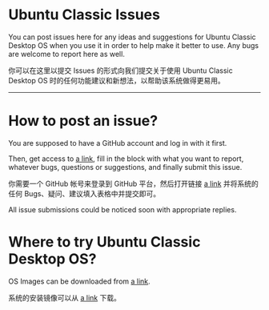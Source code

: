 # Ubuntu Classic Issues

You can post issues here for any ideas and suggestions for Ubuntu Classic Desktop OS when you use it in order to help make it better to use.
Any bugs are welcome to report here as well.

你可以在这里以提交 Issues 的形式向我们提交关于使用 Ubuntu Classic Desktop OS 时的任何功能建议和新想法，以帮助该系统做得更易用。

------------------------------

# How to post an issue?

You are supposed to have a GitHub account and log in with it first.

Then, get access to [a link](https://github.com/ghostplant/ubuntu-classic-issues/issues/new), fill in the block with what you want to report, whatever bugs, questions or suggestions, and finally submit this issue.

你需要一个 GitHub 帐号来登录到 GitHub 平台，然后打开链接 [a link](https://github.com/ghostplant/ubuntu-classic-issues/issues/new) 并将系统的任何 Bugs、疑问、建议填入表格中并提交即可。

All issue submissions could be noticed soon with appropriate replies.

# Where to try Ubuntu Classic Desktop OS?

OS Images can be downloaded from [a link](https://pan.baidu.com/s/1bnzUNfx).

系统的安装镜像可以从 [a link](https://pan.baidu.com/s/1bnzUNfx) 下载。

